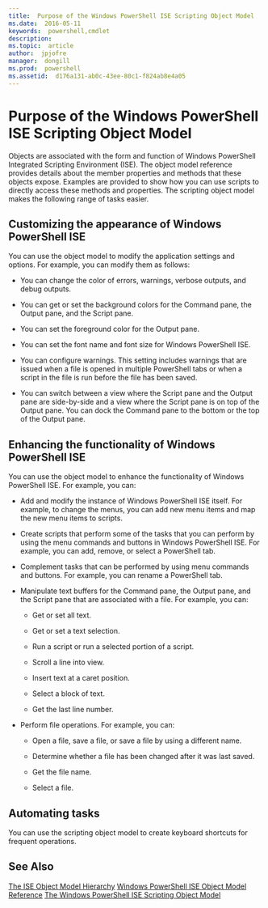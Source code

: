 ```yaml
---
title:  Purpose of the Windows PowerShell ISE Scripting Object Model
ms.date:  2016-05-11
keywords:  powershell,cmdlet
description:  
ms.topic:  article
author:  jpjofre
manager:  dongill
ms.prod:  powershell
ms.assetid:  d176a131-ab0c-43ee-80c1-f824ab8e4a05
---
```


# Purpose of the Windows PowerShell ISE Scripting Object Model
  Objects are associated with the form and function of Windows PowerShell Integrated Scripting Environment (ISE). The object model reference provides details about the member properties and methods that these objects expose. Examples are provided to show how you can use scripts to directly access these methods and properties. The scripting object model makes the following range of tasks easier.

## Customizing the appearance of Windows PowerShell ISE
 You can use the object model to modify the application settings and options. For example, you can modify them as follows:

-   You can change the color of errors, warnings, verbose outputs, and debug outputs.

-   You can get or set the background colors for the Command pane, the Output pane, and the Script pane.

-   You can set the foreground color for the Output pane.

-   You can set the font name and font size for Windows PowerShell ISE.

-   You can configure warnings. This setting includes warnings that are issued when a file is opened in multiple PowerShell tabs or when a script in the file is run before the file has been saved.

-   You can switch between a view where the Script pane and the Output pane are side\-by\-side and a view where the Script pane is on top of the Output pane. You can dock the Command pane to the bottom or the top of the Output pane.

## Enhancing the functionality of Windows PowerShell ISE
 You can use the object model to enhance the functionality of Windows PowerShell ISE. For example, you can:

-   Add and modify the instance of Windows PowerShell ISE itself. For example, to change the menus, you can add new menu items and map the new menu items to scripts.

-   Create scripts that perform some of the tasks that you can perform by using the menu commands and buttons in Windows PowerShell ISE. For example, you can add, remove, or select a PowerShell tab.

-   Complement tasks that can be performed by using menu commands and buttons. For example, you can rename a PowerShell tab.

-   Manipulate text buffers for the Command pane, the Output pane, and the Script pane that are associated with a file. For example, you can:

    -   Get or set all text.

    -   Get or set a text selection.

    -   Run a script or run a selected portion of a script.

    -   Scroll a line into view.

    -   Insert text at a caret position.

    -   Select a block of text.

    -   Get the last line number.

-   Perform file operations. For example, you can:

    -   Open a file, save a file, or save a file by using a different name.

    -   Determine whether a file has been changed after it was last saved.

    -   Get the file name.

    -   Select a file.

## Automating tasks
 You can use the scripting object model to create keyboard shortcuts for frequent operations.

## See Also
 [The ISE Object Model Hierarchy](The-ISE-Object-Model-Hierarchy.md) 
 [Windows PowerShell ISE Object Model Reference](Windows-PowerShell-ISE-Object-Model-Reference.md) 
 [The Windows PowerShell ISE Scripting Object Model](The-Windows-PowerShell-ISE-Scripting-Object-Model.md)

  

